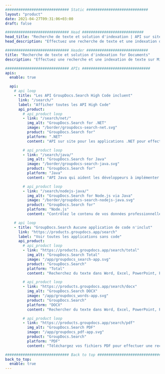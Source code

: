 ```yaml
---
############################# Static ############################
layout: "product"
date: 2021-04-27T09:31:06+03:00
draft: false

############################# Head ############################
head_title: "Recherche de texte et solution d'indexation | API sur site et application gratuite"
head_description: "Effectuez une recherche de texte et une indexation de données sur MS Office, OpenDocument, PDF et d'autres formats de fichiers à l'aide d'API sur site ou utilisez l'application de recherche de documents en ligne."

############################# Header ############################
title: "Recherche de texte et solution d'indexation for Documents"
description: "Effectuez une recherche et une indexation de texte sur Microsoft Office, OpenOffice, PDF et de nombreux autres formats de fichiers de documents."

############################# APIs ###############################
apis:
  enable: true

  api:
    # api loop
    - title: "Les API GroupDocs.Search High Code incluent"
      link: "/search/"
      label: "Afficher toutes les API High Code"
      api_product:
        # api_product loop
        - link: "/search/net/"
          img_alt: "GroupDocs.Search for .NET"
          image: "/border/groupdocs-search-net.svg"
          product: "GroupDocs.Search for"
          platform: ".NET"
          content: "API sur site pour les applications .NET pour effectuer l'indexation des données et la recherche de texte dans vos documents."

        # api_product loop
        - link: "/search/java/"
          img_alt: "GroupDocs.Search for Java"
          image: "/border/groupdocs-search-java.svg"
          product: "GroupDocs.Search for"
          platform: "Java"
          content: "API Java qui aident les développeurs à implémenter la recherche de texte et l'indexation des données pour les documents fournis dans les applications basées sur Java."

        # api_product loop
        - link: "/search/nodejs-java/"
          img_alt: "GroupDocs.Search for Node.js via Java"
          image: "/border/groupdocs-search-nodejs-java.svg"
          product: "GroupDocs.Search for"
          platform: "Node.js"
          content: "Contrôlez le contenu de vos données professionnelles à l'aide de nos API Node.js. Recherchez et indexez des données dans des documents aux formats pris en charge."

    # api loop
    - title: "GroupDocs.Search Aucune application de code n'inclut"
      link: "https://products.groupdocs.app/search"
      label: "Voir toutes les applications sans code"
      api_product:
        # api_product loop
        - link: "https://products.groupdocs.app/search/total"
          img_alt: "GroupDocs.Search Total"
          image: "/app/groupdocs_search-app.svg"
          product: "GroupDocs.Search"
          platform: "Total"
          content: "Recherchez du texte dans Word, Excel, PowerPoint, PDF, XPS et de nombreux autres types de fichiers."

        # api_product loop
        - link: "https://products.groupdocs.app/search/docx"
          img_alt: "GroupDocs.Search DOCX"
          image: "/app/groupdocs_words-app.svg"
          product: "GroupDocs.Search"
          platform: "DOCX"
          content: "Rechercher du texte dans Word, Excel, PowerPoint, PDF, XPS &amp; de nombreux autres types de fichiers."

        # api_product loop
        - link: "https://products.groupdocs.app/search/pdf"
          img_alt: "GroupDocs.Search PDF"
          image: "/app/groupdocs_pdf-app.svg"
          product: "GroupDocs.Search"
          platform: "PDF"
          content: "Téléchargez vos fichiers PDF pour effectuer une recherche de contenu directement à partir d'un navigateur Web."

############################# Back to top ###############################
back_to_top:
  enable: true
---
```

